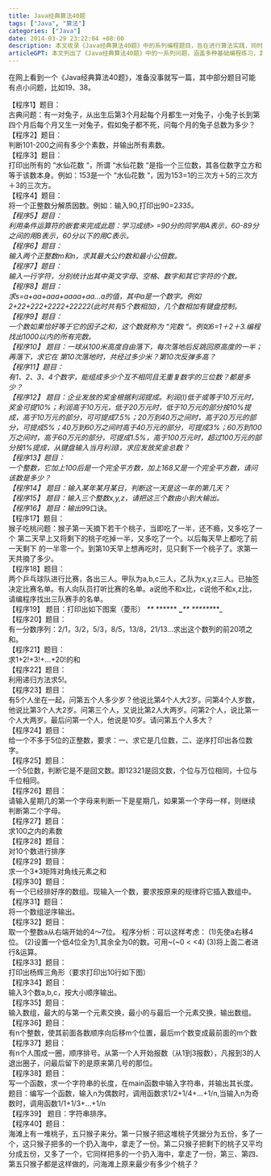 ```yaml
---
title: Java经典算法40题
tags: ["Java", "算法"]
categories: ["Java"]
date: 2014-03-29 23:22:04 +08:00
description: 本文收录《Java经典算法40题》中的系列编程题目，旨在进行算法实践，同时提示部分题目可能存在的描述瑕疵。
articleGPT: 本文列出了《Java经典算法40题》中的一系列问题，涵盖多种基础编程练习，其中提及部分题目可能存在小问题。
---
```


在网上看到一个《Java经典算法40题》，准备没事就写一篇，其中部分题目可能有点小问题，比如19、38。

【程序1】题目：  
古典问题：有一对兔子，从出生后第3个月起每个月都生一对兔子，小兔子长到第四个月后每个月又生一对兔子，假如兔子都不死，问每个月的兔子总数为多少？  
【程序2】题目：  
判断101-200之间有多少个素数，并输出所有素数。  
【程序3】题目：  
打印出所有的 “水仙花数 “，所谓 “水仙花数 “是指一个三位数，其各位数字立方和等于该数本身。例如：153是一个 “水仙花数
“，因为153=1的三次方＋5的三次方＋3的三次方。  
【程序4】题目：  
将一个正整数分解质因数。例如：输入90,打印出90=2*3*3*5。  
【程序5】题目：  
利用条件运算符的嵌套来完成此题：学习成绩> =90分的同学用A表示，60-89分之间的用B表示，60分以下的用C表示。  
【程序6】题目：  
输入两个正整数m和n，求其最大公约数和最小公倍数。  
【程序7】题目：  
输入一行字符，分别统计出其中英文字母、空格、数字和其它字符的个数。  
【程序8】题目：  
求s=a+aa+aaa+aaaa+aa…a的值，其中a是一个数字。例如2+22+222+2222+22222(此时共有5个数相加)，几个数相加有键盘控制。  
【程序9】题目：  
一个数如果恰好等于它的因子之和，这个数就称为 “完数 “。例如6=1＋2＋3.编程 找出1000以内的所有完数。  
【程序10】 题目：一球从100米高度自由落下，每次落地后反跳回原高度的一半；再落下，求它在 第10次落地时，共经过多少米？第10次反弹多高？  
【程序11】题目：  
有1、2、3、4个数字，能组成多少个互不相同且无重复数字的三位数？都是多少？  
【程序12】
题目：企业发放的奖金根据利润提成。利润(I)低于或等于10万元时，奖金可提10%；利润高于10万元，低于20万元时，低于10万元的部分按10%提成，高于10万元的部分，可可提成7.5%；20万到40万之间时，高于20万元的部分，可提成5%；40万到60万之间时高于40万元的部分，可提成3%；60万到100万之间时，高于60万元的部分，可提成1.5%，高于100万元时，超过100万元的部分按1%提成，从键盘输入当月利润I，求应发放奖金总数？  
【程序13】题目：  
一个整数，它加上100后是一个完全平方数，加上168又是一个完全平方数，请问该数是多少？  
【程序14】 题目：输入某年某月某日，判断这一天是这一年的第几天？  
【程序15】 题目：输入三个整数x,y,z，请把这三个数由小到大输出。  
【程序16】 题目：输出9*9口诀。  
【程序17】题目：  
猴子吃桃问题：猴子第一天摘下若干个桃子，当即吃了一半，还不瘾，又多吃了一个 第二天早上又将剩下的桃子吃掉一半，又多吃了一个。以后每天早上都吃了前一天剩下
的一半零一个。到第10天早上想再吃时，见只剩下一个桃子了。求第一天共摘了多少。  
【程序18】题目：  
两个乒乓球队进行比赛，各出三人。甲队为a,b,c三人，乙队为x,y,z三人。已抽签决定比赛名单。有人向队员打听比赛的名单。a说他不和x比，c说他不和x,z比，请编程序找出三队赛手的名单。  
【程序19】 题目：打印出如下图案（菱形） _**_ ****** **_**_** ******_**_  
【程序20】题目：  
有一分数序列：2/1，3/2，5/3，8/5，13/8，21/13…求出这个数列的前20项之和。  
【程序21】题目：  
求1+2!+3!+…+20!的和  
【程序22】题目：  
利用递归方法求5!。  
【程序23】题目：  
有5个人坐在一起，问第五个人多少岁？他说比第4个人大2岁。问第4个人岁数，他说比第3个人大2岁。问第三个人，又说比第2人大两岁。问第2个人，说比第一个人大两岁。最后问第一个人，他说是10岁。请问第五个人多大？  
【程序24】题目：  
给一个不多于5位的正整数，要求：一、求它是几位数，二、逆序打印出各位数字。  
【程序25】题目：  
一个5位数，判断它是不是回文数。即12321是回文数，个位与万位相同，十位与千位相同。  
【程序26】题目：  
请输入星期几的第一个字母来判断一下是星期几，如果第一个字母一样，则继续 判断第二个字母。  
【程序27】题目：  
求100之内的素数  
【程序28】题目：  
对10个数进行排序  
【程序29】题目：  
求一个3*3矩阵对角线元素之和  
【程序30】题目：  
有一个已经排好序的数组。现输入一个数，要求按原来的规律将它插入数组中。  
【程序31】题目：  
将一个数组逆序输出。  
【程序32】题目：  
取一个整数a从右端开始的4～7位。 程序分析：可以这样考虑： (1)先使a右移4位。 (2)设置一个低4位全为1,其余全为0的数。可用~(~0 < <4)
(3)将上面二者进行&运算。  
【程序33】题目：  
打印出杨辉三角形（要求打印出10行如下图）  
【程序34】题目：  
输入3个数a,b,c，按大小顺序输出。  
【程序35】题目：  
输入数组，最大的与第一个元素交换，最小的与最后一个元素交换，输出数组。  
【程序36】题目：  
有n个整数，使其前面各数顺序向后移m个位置，最后m个数变成最前面的m个数  
【程序37】题目：  
有n个人围成一圈，顺序排号。从第一个人开始报数（从1到3报数），凡报到3的人退出圈子，问最后留下的是原来第几号的那位。  
【程序38】题目：  
写一个函数，求一个字符串的长度，在main函数中输入字符串，并输出其长度。
题目：编写一个函数，输入n为偶数时，调用函数求1/2+1/4+…+1/n,当输入n为奇数时，调用函数1/1+1/3+…+1/n  
【程序39】 题目：字符串排序。  
【程序40】题目：  
海滩上有一堆桃子，五只猴子来分。第一只猴子把这堆桃子凭据分为五份，多了一个，这只猴子把多的一个扔入海中，拿走了一份。第二只猴子把剩下的桃子又平均分成五份，又多了一个，它同样把多的一个扔入海中，拿走了一份，第三、第四、第五只猴子都是这样做的，问海滩上原来最少有多少个桃子？
